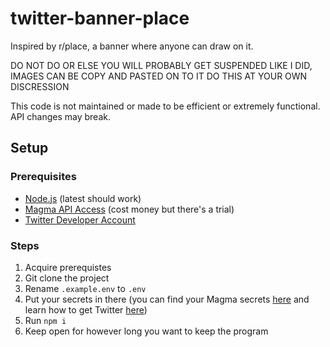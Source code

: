 # twitter-banner-place

Inspired by r/place, a banner where anyone can draw on it.

DO NOT DO OR ELSE YOU WILL PROBABLY GET SUSPENDED LIKE I DID, IMAGES CAN BE COPY AND PASTED ON TO IT DO THIS AT YOUR OWN DISCRESSION

This code is not maintained or made to be efficient or extremely functional.
API changes may break.

## Setup
### Prerequisites
- [Node.js](https://nodejs.org/en) (latest should work)
- [Magma API Access](https://magma.com/pricing) (cost money but there's a trial)
- [Twitter Developer Account](https://developer.twitter.com/en/portal/dashboard)

### Steps
1. Acquire prerequistes
2. Git clone the project
3. Rename `.example.env` to `.env`
4. Put your secrets in there (you can find your Magma secrets [here](https://magma.com/my/account/api) and learn how to get Twitter [here](https://developer.twitter.com/en/docs/authentication/oauth-1-0a/api-key-and-secret))
5. Run `npm i`
6. Keep open for however long you want to keep the program
